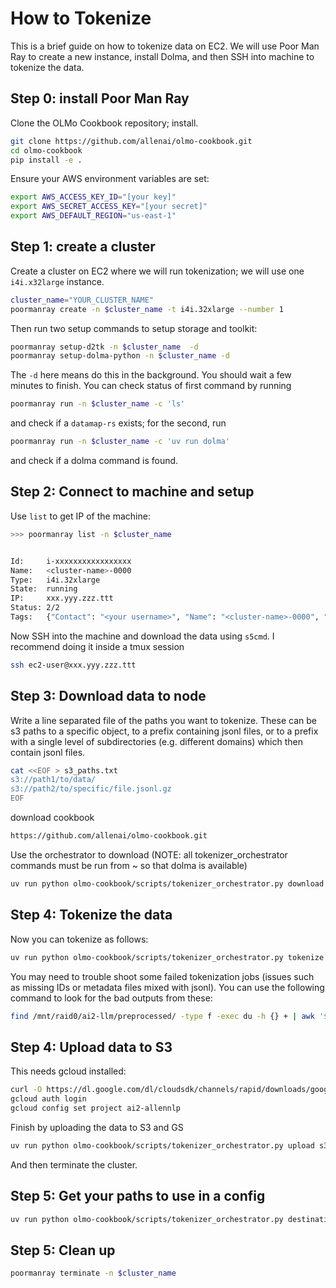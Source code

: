 # How to Tokenize

This is a brief guide on how to tokenize data on EC2.
We will use Poor Man Ray to create a new instance, install Dolma, and then SSH into machine to tokenize the data.

## Step 0: install Poor Man Ray

Clone the OLMo Cookbook repository; install.

```bash
git clone https://github.com/allenai/olmo-cookbook.git
cd olmo-cookbook
pip install -e .
```

Ensure your AWS environment variables are set:
```bash
export AWS_ACCESS_KEY_ID="[your key]"
export AWS_SECRET_ACCESS_KEY="[your secret]"
export AWS_DEFAULT_REGION="us-east-1"
```

## Step 1: create a cluster

Create a cluster on EC2 where we will run tokenization; we will use one `i4i.x32large` instance.

```bash
cluster_name="YOUR_CLUSTER_NAME"
poormanray create -n $cluster_name -t i4i.32xlarge --number 1
```

Then run two setup commands to setup storage and toolkit:

```bash
poormanray setup-d2tk -n $cluster_name  -d
poormanray setup-dolma-python -n $cluster_name -d
```

The `-d` here means do this in the background. You should wait a few minutes to finish. You can check status of first command by running

```bash
poormanray run -n $cluster_name -c 'ls'
```

and check if a `datamap-rs` exists; for the second, run

```bash
poormanray run -n $cluster_name -c 'uv run dolma'
```

and check if a dolma command is found.

## Step 2: Connect to machine and setup

Use `list` to get IP of the machine:

```bash
>>> poormanray list -n $cluster_name


Id:     i-xxxxxxxxxxxxxxxxx
Name:   <cluster-name>-0000
Type:   i4i.32xlarge
State:  running
IP:     xxx.yyy.zzz.ttt
Status: 2/2
Tags:   {"Contact": "<your username>", "Name": "<cluster-name>-0000", "Project": "<cluster-name>"}
```

Now SSH into the machine and download the data using `s5cmd`. I recommend doing it inside a tmux session

```bash
ssh ec2-user@xxx.yyy.zzz.ttt
```

## Step 3: Download data to node

Write a line separated file of the paths you want to tokenize. These can be s3 paths to a specific object, to a prefix containing jsonl files, or to a prefix with a single level of subdirectories (e.g. different domains) which then contain jsonl files.
```bash
cat <<EOF > s3_paths.txt
s3://path1/to/data/
s3://path2/to/specific/file.jsonl.gz
EOF
```

download cookbook
```bash
https://github.com/allenai/olmo-cookbook.git
```

Use the orchestrator to download (NOTE: all tokenizer_orchestrator commands must be run from ~ so that dolma is available)
```bash
uv run python olmo-cookbook/scripts/tokenizer_orchestrator.py download s3_paths.txt
```


## Step 4: Tokenize the  data

Now you can tokenize as follows:

```bash
uv run python olmo-cookbook/scripts/tokenizer_orchestrator.py tokenize s3_paths.txt
```

You may need to trouble shoot some failed tokenization jobs (issues such as missing IDs or metadata files mixed with jsonl). You can use the following command to look for the bad outputs from these:
```bash
find /mnt/raid0/ai2-llm/preprocessed/ -type f -exec du -h {} + | awk '$1=="4.0K"' | less
```

## Step 4: Upload data to S3


This needs gcloud installed:
```bash
curl -O https://dl.google.com/dl/cloudsdk/channels/rapid/downloads/google-cloud-cli-456.0.0-linux-x86_64.tar.gz && tar -xf google-cloud-cli-456.0.0-linux-x86_64.tar.gz && ./google-cloud-sdk/install.sh -q
gcloud auth login
gcloud config set project ai2-allennlp
```

Finish by uploading the data to S3 and GS


```bash
uv run python olmo-cookbook/scripts/tokenizer_orchestrator.py upload s3_paths.txt
```

And then terminate the cluster.

## Step 5: Get your paths to use in a config

```bash
uv run python olmo-cookbook/scripts/tokenizer_orchestrator.py destination_paths s3_paths.txt
```

## Step 5: Clean up

```bash
poormanray terminate -n $cluster_name
```
